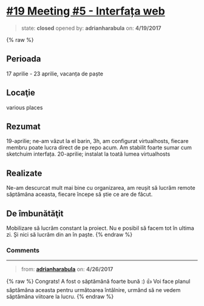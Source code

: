 # [\#19 Meeting #5 - Interfața web](https://github.com/adrianharabula/condr/issues/19)

> state: **closed** opened by: **adrianharabula** on: **4/19/2017**

{% raw %}
## Perioada
17 aprilie - 23 aprilie, vacanța de paște

## Locaţie
various places

## Rezumat
19-aprilie; ne-am văzut la el barin, 3h, am configurat virtualhosts, fiecare membru poate lucra direct de pe repo acum. Am stabilit foarte sumar cum sketchuim interfața.
20-aprilie; instalat la toată lumea virtualhosts 

## Realizate
Ne-am descurcat mult mai bine cu organizarea, am reușit să lucrăm remote săptămâna aceasta, fiecare începe să știe ce are de făcut.

## De îmbunătăţit
Mobilizare să lucrăm constant la proiect. Nu e posibil să facem tot în ultima zi. Și nici să lucrăm din an în paște.
{% endraw %}


### Comments

---
> from: [**adrianharabula**](https://github.com/adrianharabula/condr/issues/19#issuecomment-297281126) on: **4/26/2017**

{% raw %}
Congrats! A fost o săptămână foarte bună :) 👍 Voi face planul săptămâna aceasta pentru următoarea întâlnire, urmând să ne vedem săptămâna viitoare la lucru.
{% endraw %}
